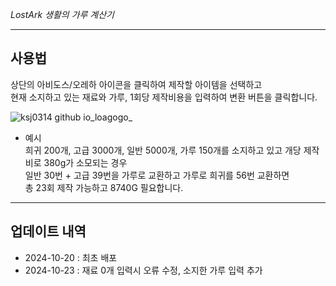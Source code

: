 *LostArk 생활의 가루 계산기*

---

## 사용법

상단의 아비도스/오레하 아이콘을 클릭하여 제작할 아이템을 선택하고<br/>
현재 소지하고 있는 재료와 가루, 1회당 제작비용을 입력하여 변환 버튼을 클릭합니다.

![ksj0314 github io_loagogo_](https://github.com/user-attachments/assets/4f4143c9-4d44-4468-8d9b-f41441171cba)

* 예시<br/>
희귀 200개, 고급 3000개, 일반 5000개, 가루 150개를 소지하고 있고 개당 제작비로 380g가 소모되는 경우<br/>
일반 30번 + 고급 39번을 가루로 교환하고 가루로 희귀를 56번 교환하면<br/>
총 23회 제작 가능하고 8740G 필요합니다.

---

## 업데이트 내역
* 2024-10-20 : 최초 배포
* 2024-10-23 : 재료 0개 입력시 오류 수정, 소지한 가루 입력 추가
